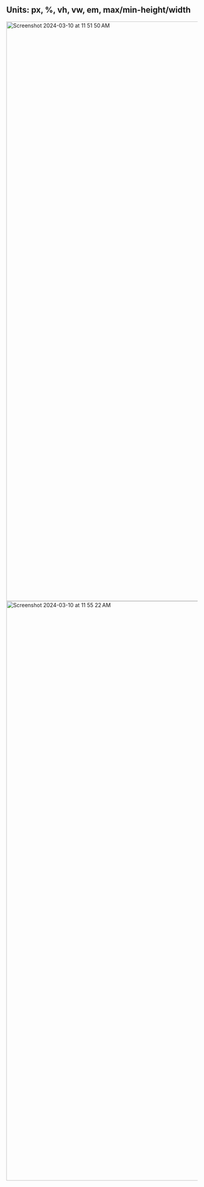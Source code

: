 ## Units: px, %, vh, vw, em, max/min-height/width

<img width="1521" alt="Screenshot 2024-03-10 at 11 51 50 AM" src="https://github.com/sum1t-here/Frontend_Domination/assets/126807055/49d190ec-e2b3-4ba3-b367-371812977134">

<img width="1521" alt="Screenshot 2024-03-10 at 11 55 22 AM" src="https://github.com/sum1t-here/Frontend_Domination/assets/126807055/9d62fa59-3753-4e3c-b38b-ee92fda03e86">
